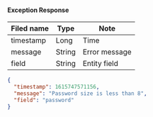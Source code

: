 #### Exception Response
Filed name | Type | Note
------------ | ------------- | -------------
timestamp | Long| Time
message | String | Error message
field | String | Entity field

```json
{
  "timestamp": 1615747571156,
  "message": "Password size is less than 8",
  "field": "password"
}

```
